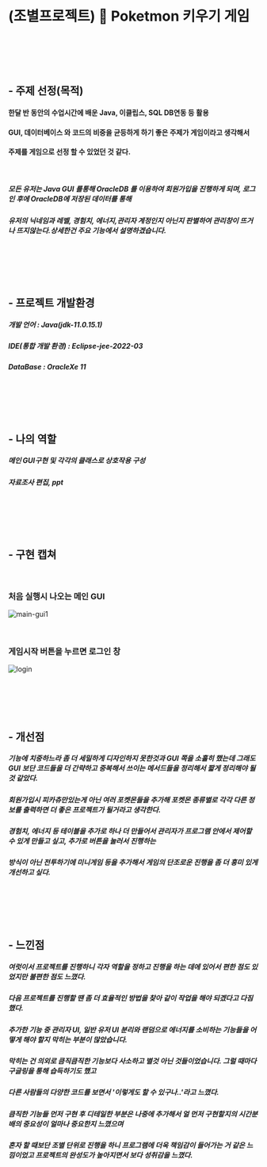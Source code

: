 
# (조별프로젝트) :speech_balloon: Poketmon 키우기 게임

<br>
<br>
<br>
<br>

## - 주제 선정(목적)

#### 한달 반 동안의 수업시간에 배운 Java, 이클립스, SQL DB연동 등 활용 
#### GUI, 데이터베이스 와 코드의 비중을 균등하게 하기 좋은 주제가 게임이라고 생각해서
#### 주제를 게임으로 선정 할 수 있었던 것 같다.

<br>

##### 모든 유저는 Java GUI 를통해 OracleDB 를 이용하여 회원가입을 진행하게 되며, 로그인 후에 OracleDB에 저장된 데이터를 통해
##### 유저의 닉네임과 레벨, 경험치, 에너지,관리자 계정인지 아닌지 판별하여 관리창이 뜨거나 뜨지않는다.상세한건 주요 기능에서 설명하겠습니다.

<br>
<br>
<br>
<br>

## - 프로젝트 개발환경
##### 개발 언어 : Java(jdk-11.0.15.1)
##### IDE(통합 개발 환경)  : Eclipse-jee-2022-03
##### DataBase : OracleXe 11

<br>
<br>
<br>
<br>

## - 나의 역할
##### 메인 GUI구현 및 각각의 클래스로 상호작용 구성
##### 자료조사 편집, ppt


<br>
<br>
<br>
<br>

## - 구현 캡쳐
<br>

### 처음 실행시 나오는 메인 GUI

![main-gui1](https://user-images.githubusercontent.com/120614041/208721477-ffaadccf-50f7-4ef9-8326-1cb666cfa431.png)

<br>

### 게임시작 버튼을 누르면 로그인 창

![login](https://user-images.githubusercontent.com/120614041/208722277-cded9800-bb31-414a-87b9-a7664f943be0.png)




<br>
<br>
<br>
<br>

## - 개선점
##### 기능에 치중하느라 좀 더 세밀하게 디자인하지 못한것과 GUI 쪽을 소홀히 했는데 그래도 GUI 보단 코드들을 더 간략하고 중복해서 쓰이는 메서드들을 정리해서 짧게 정리해야 될 것 같았다.
##### 회원가입시 피카츄만있는게 아닌 여러 포켓몬들을 추가해 포켓몬 종류별로 각각 다른 정보를 출력하면 더 좋은 프로젝트가 될거라고 생각한다.
##### 경험치, 에너지 등 테이블을 추가로 하나 더 만들어서 관리자가 프로그램 안에서 제어할 수 있게 만들고 싶고, 추가로 버튼을 눌러서 진행하는
##### 방식이 아닌 전투하기에 미니게임 등을 추가해서 게임의 단조로운 진행을 좀 더 흥미 있게 개선하고 싶다.

<br>
<br>
<br>
<br>

## - 느낀점
##### 여럿이서 프로젝트를 진행하니 각자 역할을 정하고 진행을 하는 데에 있어서 편한 점도 있었지만 불편한 점도 느꼈다.
##### 다음 프로젝트를 진행할 땐 좀 더 효율적인 방법을 찾아 같이 작업을 해야 되겠다고 다짐했다.
##### 추가한 기능 중 관리자 UI, 일반 유저 UI 분리와 랜덤으로 에너지를 소비하는 기능들을 어떻게 해야 할지 막히는 부분이 많았습니다.
##### 막히는 건 의외로 큼직큼직한 기능보다 사소하고 별것 아닌 것들이었습니다. 그럴 때마다 구글링을 통해 습득하기도 했고
##### 다른 사람들의 다양한 코드를 보면서 '이렇게도 할 수 있구나..'라고 느꼈다.
##### 큼직한 기능들 먼저 구현 후 디테일한 부분은 나중에 추가해서 얼 먼저 구현할지의 시간분배의 중요성이 얼마나 중요한지 느꼈으며
##### 혼자 할 때보단 조별 단위로 진행을 하니 프로그램에 더욱 책임감이 들어가는 거 같은 느낌이었고 프로젝트의 완성도가 높아지면서 보다 성취감을 느꼈다.



